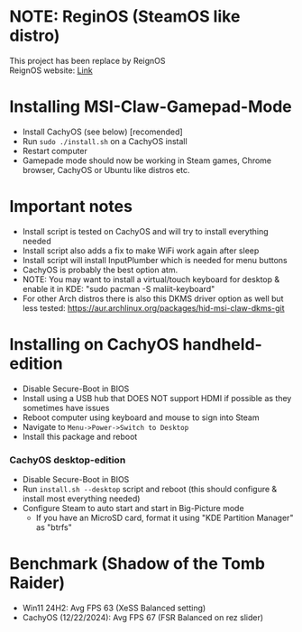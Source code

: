 # NOTE: ReginOS (SteamOS like distro)
This project has been replace by ReignOS<br>
ReignOS website: [Link](http://reign-studios.com/ReignOS/)

# Installing MSI-Claw-Gamepad-Mode
* Install CachyOS (see below) [recomended]
* Run ```sudo ./install.sh``` on a CachyOS install
* Restart computer
* Gamepade mode should now be working in Steam games, Chrome browser, CachyOS or Ubuntu like distros etc.

# Important notes
* Install script is tested on CachyOS and will try to install everything needed
* Install script also adds a fix to make WiFi work again after sleep
* Install script will install InputPlumber which is needed for menu buttons
* CachyOS is probably the best option atm.
* NOTE: You may want to install a virtual/touch keyboard for desktop & enable it in KDE: "sudo pacman -S maliit-keyboard"
* For other Arch distros there is also this DKMS driver option as well but less tested: https://aur.archlinux.org/packages/hid-msi-claw-dkms-git

# Installing on CachyOS handheld-edition
* Disable Secure-Boot in BIOS
* Install using a USB hub that DOES NOT support HDMI if possible as they sometimes have issues
* Reboot computer using keyboard and mouse to sign into Steam
* Navigate to ```Menu->Power->Switch to Desktop```
* Install this package and reboot

### CachyOS desktop-edition
* Disable Secure-Boot in BIOS
* Run ```install.sh --desktop``` script and reboot (this should configure & install most everything needed)
* Configure Steam to auto start and start in Big-Picture mode
    * If you have an MicroSD card, format it using "KDE Partition Manager" as "btrfs"

# Benchmark (Shadow of the Tomb Raider)
* Win11 24H2: Avg FPS 63 (XeSS Balanced setting)
* CachyOS (12/22/2024): Avg FPS 67 (FSR Balanced on rez slider)